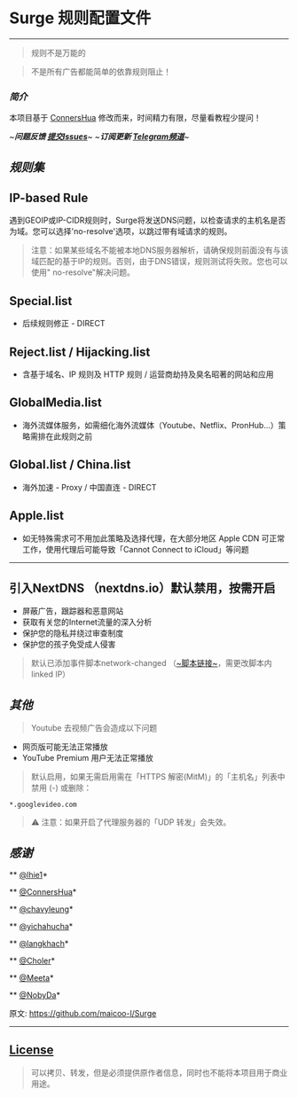 # Surge 规则配置文件
_________________

> 规则不是万能的

> 不是所有广告都能简单的依靠规则阻止！

### *简介*
本项目基于 [ConnersHua](https://github.com/ConnersHua) 修改而来，时间精力有限，尽量看教程少提问！

~***问题反馈 [提交Issues](https://github.com/maicoo-l/Surge/issues)***~ 
~***订阅更新 [Telegram频道](https://t.me/who_channel)***~

## *规则集*
## IP-based Rule
遇到GEOIP或IP-CIDR规则时，Surge将发送DNS问题，以检查请求的主机名是否为域。您可以选择'no-resolve'选项，以跳过带有域请求的规则。
> 注意：如果某些域名不能被本地DNS服务器解析，请确保规则前面没有与该域匹配的基于IP的规则。否则，由于DNS错误，规则测试将失败。您也可以使用" no-resolve"解决问题。
## Special.list
   - 后续规则修正 - DIRECT
   
## Reject.list / Hijacking.list
   - 含基于域名、IP 规则及 HTTP 规则 / 运营商劫持及臭名昭著的网站和应用
   
## GlobalMedia.list
   - 海外流媒体服务，如需细化海外流媒体（Youtube、Netflix、PronHub...）策略需排在此规则之前
   
## Global.list / China.list
   - 海外加速 - Proxy / 中国直连 - DIRECT
   
## Apple.list
   - 如无特殊需求可不用加此策略及选择代理，在大部分地区 Apple CDN 可正常工作，使用代理后可能导致「Cannot Connect to iCloud」等问题
_________________

## 引入NextDNS （nextdns.io）默认禁用，按需开启

   - 屏蔽广告，跟踪器和恶意网站
   - 获取有关您的Internet流量的深入分析
   - 保护您的隐私并绕过审查制度
   - 保护您的孩子免受成人侵害

> 默认已添加事件脚本network-changed （[~脚本链接~](https://raw.githubusercontent.com/maicoo-l/Surge/master/Script/nextdns_linkedip.js)，需更改脚本内 linked IP）

## *其他*

> Youtube 去视频广告会造成以下问题
   - 网页版可能无法正常播放
   - YouTube Premium 用户无法正常播放

> 默认启用，如果无需启用需在「HTTPS 解密(MitM)」的「主机名」列表中禁用 (-) 或删除：

```properties
*.googlevideo.com
```

> ⚠️ 注意：如果开启了代理服务器的「UDP 转发」会失效。


## *感谢*


** [@lhie1](https://github.com/lhie1)*

** [@ConnersHua](https://github.com/ConnersHua)*

** [@chavyleung](https://github.com/chavyleung)*

** [@yichahucha](https://github.com/yichahucha)*

** [@langkhach](https://github.com/langkhach270389)*

** [@Choler](https://github.com/Choler)*

** [@Meeta](https://github.com/MeetaGit)*

** [@NobyDa](https://github.com/NobyDa)*


原文: https://github.com/maicoo-l/Surge

_________________

## [License](https://github.com/maicoo-l/Surge/blob/master/LICENSE)
> 可以拷贝、转发，但是必须提供原作者信息，同时也不能将本项目用于商业用途。
